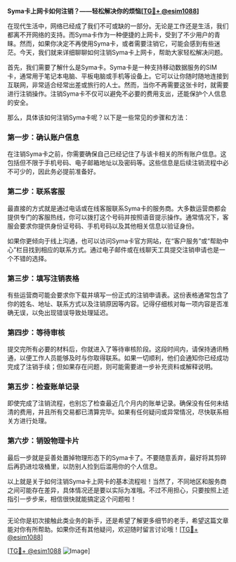 **Syma卡上网卡如何注销？——轻松解决你的烦恼[[TG💪+ @esim1088](https://t.me/s/esim1088)]**

在现代生活中，网络已经成了我们不可或缺的一部分。无论是工作还是生活，我们都离不开网络的支持。而Syma卡作为一种便捷的上网卡，受到了不少用户的青睐。然而，如果你决定不再使用Syma卡，或者需要注销它，可能会感到有些迷茫。今天，我们就来详细聊聊如何注销Syma卡上网卡，帮助大家轻松解决问题。

首先，我们需要了解什么是Syma卡。Syma卡是一种支持移动数据服务的SIM卡，通常用于笔记本电脑、平板电脑或手机等设备上。它可以让你随时随地连接到互联网，非常适合经常出差或旅行的人士。然而，当你不再需要这张卡时，就需要进行注销操作。注销Syma卡不仅可以避免不必要的费用支出，还能保护个人信息的安全。

那么，具体该如何注销Syma卡呢？以下是一些常见的步骤和方法：

### **第一步：确认账户信息**
在注销Syma卡之前，你需要确保自己已经记住了与该卡相关的所有账户信息。这包括但不限于手机号码、电子邮箱地址以及密码等。这些信息是后续注销流程中必不可少的，因此务必提前准备好。

### **第二步：联系客服**
最直接的方式就是通过电话或在线客服联系Syma卡的服务商。大多数运营商都会提供专门的客服热线，你可以拨打这个号码并按照语音提示操作。通常情况下，客服会要求你提供身份证号码、手机号码以及其他相关信息以验证身份。

如果你更倾向于线上沟通，也可以访问Syma卡官方网站，在“客户服务”或“帮助中心”栏目找到相应的联系方式。通过电子邮件或在线聊天工具提交注销申请也是一个不错的选择。

### **第三步：填写注销表格**
有些运营商可能会要求你下载并填写一份正式的注销申请表。这份表格通常包含了你的姓名、地址、联系方式以及注销原因等内容。记得仔细核对每一项内容是否准确无误，以免出现错误导致处理延迟。

### **第四步：等待审核**
提交完所有必要的材料后，你就进入了等待审核阶段。这段时间内，请保持通讯畅通，以便工作人员能够及时与你取得联系。如果一切顺利，他们会通知你已经成功完成了注销手续；但如果存在问题，则可能需要进一步补充资料或解释说明。

### **第五步：检查账单记录**
即使完成了注销流程，也别忘了检查最近几个月内的账单记录。确保没有任何未结清的费用，并且所有交易都已清算完毕。如果有任何疑问或异常情况，尽快联系相关方进行处理。

### **第六步：销毁物理卡片**
最后一步就是妥善处置掉物理形态下的Syma卡了。不要随意丢弃，最好将其剪碎后再扔进垃圾桶里，以防别人捡到后滥用你的个人信息。

以上就是关于如何注销Syma卡上网卡的基本流程啦！当然了，不同地区和服务商之间可能存在差异，具体情况还是要以实际为准哦。不过不用担心，只要按照上述指引一步步来，相信很快就能搞定这个问题啦！

---

无论你是初次接触此类业务的新手，还是希望了解更多细节的老手，希望这篇文章能对你有所帮助。如果你还有其他疑问，欢迎随时留言讨论哦！[[TG💪+ @esim1088](https://t.me/s/esim1088)]

[[TG💪+ @esim1088](https://t.me/s/esim1088) ![Image](https://i.postimg.cc/4NQfJmqS/Snipaste-2025-05-13-00-14-12.png)]